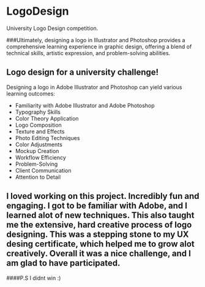 # LogoDesign
University Logo Design competition.

###Ultimately, designing a logo in Illustrator and Photoshop provides a comprehensive learning experience in graphic design, offering a blend of technical skills, artistic expression, and problem-solving abilities.

## Logo design for a university challenge!
Designing a logo in Adobe Illustrator and Photoshop can yield various learning outcomes:

* Familiarity with Adobe Illustrator and Adobe Photoshop
* Typography Skills
* Color Theory Application
* Logo Composition
* Texture and Effects
* Photo Editing Techniques
* Color Adjustments
* Mockup Creation
* Workflow Efficiency
* Problem-Solving
* Client Communication
* Attention to Detail


## I loved working on this project. Incredibly fun and engaging. I got to be familiar with Adobe, and I learned alot of new techniques. This also taught me the extensive, hard creative process of logo designing. This was a stepping stone to my UX desing certificate, which helped me to grow alot creatively. Overall it was a nice challenge, and I am glad to have participated.

####P.S I didnt win :)
